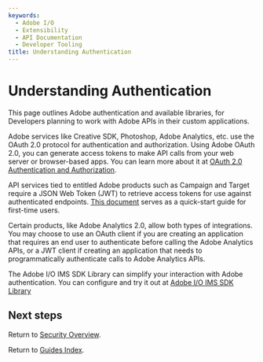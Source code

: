 ```yaml
---
keywords:
  - Adobe I/O
  - Extensibility
  - API Documentation
  - Developer Tooling
title: Understanding Authentication
---
```


# Understanding Authentication

This page outlines Adobe authentication and available libraries, for Developers planning to work with Adobe APIs in their custom applications.

Adobe services like Creative SDK, Photoshop, Adobe Analytics, etc. use the OAuth 2.0 protocol for authentication and authorization. Using Adobe OAuth 2.0, you can generate access tokens to make API calls from your web server or browser-based apps. You can learn more about it at [OAuth 2.0 Authentication and Authorization](/developer-console/docs/guides/authentication/OAuth/).

API services tied to entitled Adobe products such as Campaign and Target require a JSON Web Token (JWT) to retrieve access tokens for use against authenticated endpoints. [This document](/developer-console/docs/guides/authentication/JWT/) serves as a quick-start guide for first-time users.

Certain products, like Adobe Analytics 2.0, allow both types of integrations. You may choose to use an OAuth client if you are creating an application that requires an end user to authenticate before calling the Adobe Analytics APIs, or a JWT client if creating an application that needs to programmatically authenticate calls to Adobe Analytics APIs.

The Adobe I/O IMS SDK Library can simplify your interaction with Adobe authentication. You can configure and try it out at [Adobe I/O IMS SDK Library](https://github.com/adobe/aio-lib-ims)

## Next steps

Return to [Security Overview](index.md).

Return to [Guides Index](/guides/guides_index.md).
